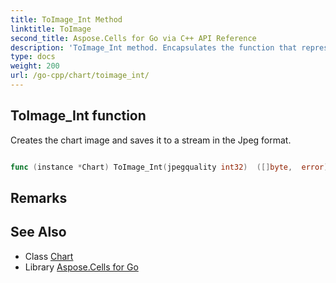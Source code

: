```yaml
---
title: ToImage_Int Method 
linktitle: ToImage
second_title: Aspose.Cells for Go via C++ API Reference
description: 'ToImage_Int method. Encapsulates the function that represents toimage in Go.'
type: docs
weight: 200
url: /go-cpp/chart/toimage_int/
---
```


## ToImage_Int function

Creates the chart image and saves it to a stream in the Jpeg format.

```go

func (instance *Chart) ToImage_Int(jpegquality int32)  ([]byte,  error) 

```

## Remarks


## See Also

* Class [Chart](../)
* Library [Aspose.Cells for Go](../../)

